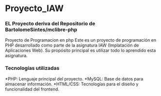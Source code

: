 # Proyecto_IAW
### EL Proyecto deriva del Repositorio de BartolomeSintes/mclibre-php
Proyecto de Programacion en php
Este es un proyecto de programación en PHP desarrollado como parte de la asignatura IAW (Implatación de Aplicaciones Web). Su propósito principal es utilizar todo lo aprendido esta asignatura.

### Tecnologías utilizadas
*PHP: Lenguaje principal del proyecto.
*MySQL: Base de datos para almacenar información.
*HTML/CSS: Tecnologías para el diseño y funcionalidad del frontend.

